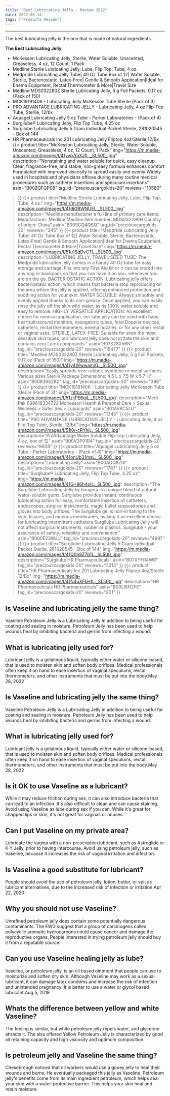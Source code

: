 ```yaml
---
title: "Best Lubricating Jelly - Review 2022"
date: 2022-06-14
tags: ["Products Review"]
---
```


---


The best lubricating jelly is the one that is made of natural ingredients.

**The Best Lubricating Jelly**
* McKesson Lubricating Jelly, Sterile, Water Soluble, Unscented, Greaseless, 4 oz, 12 Count, 1 Pack
* Medline Sterile Lubricating Jelly, Lube, Flip Top, Tube, 4 oz.
* Medpride Lubricating Jelly Tube| 4fl Oz Tube Box of 12| Water Soluble, Sterile, Bacteriostatic, Latex-Free| Gentle & Smooth Application|Ideal for Enema Equipment, Rectal Thermometer & More|Travel Size
* Medline MDS032280Z Sterile Lubricating Jelly, 5 g Foil Packets, 0.17 oz (Pack of 150)
* MCK19191406 - Lubricating Jelly McKesson Tube Sterile (Pack of 3)
* PRO ADVANTAGE LUBRICATING JELLY - Lubricating Jelly, 4 oz Flip-Top Tube, Sterile, 12/bx
* Aquagel Lubricating Jelly 5 oz Tube - Parker Laboratories - (Pack of 4)
* Surgilube® Lubricating Jelly, Flip Top Tube, 4.25 oz
* Surgilube Lubricating Jelly 5 Gram Individual Packet Sterile, 281020545 - Box of 144
* HR Pharmaceuticals Inc 201 Lubricating Jelly Fliptop 4oz/Sterile 12/Bx
{{< product 
title="McKesson Lubricating Jelly, Sterile, Water Soluble, Unscented, Greaseless, 4 oz, 12 Count, 1 Pack"
img="https://m.media-amazon.com/images/I/41ywkYaXJfL._SL500_.jpg"
description="Nonstaining and water soluble for quick, easy cleanup Clear, fragrance-free, and stable, non-greasy formula enhances comfort Formulated with improved viscosity to spread easily and evenly Widely used in hospitals and physicians  offices during many routine medical procedures such as catheter insertions and speculum insertions"
asin="B00ZQFQP08"
tag_id="preciouscargokids-20"
reviews="10580"
>}} 
{{< product 
title="Medline Sterile Lubricating Jelly, Lube, Flip Top, Tube, 4 oz."
img="https://m.media-amazon.com/images/I/41djGBWNUEL._SL500_.jpg"
description="Medline manufacturer a full line of primary care items. Manufacturer: Medline Medline item number: MDS032290H Country of origin: China"
asin="B009GQ4QSQ"
tag_id="preciouscargokids-20"
reviews="245"
>}} 
{{< product 
title="Medpride Lubricating Jelly Tube| 4fl Oz Tube Box of 12| Water Soluble, Sterile, Bacteriostatic, Latex-Free| Gentle & Smooth Application|Ideal for Enema Equipment, Rectal Thermometer & More|Travel Size"
img="https://m.media-amazon.com/images/I/51u1SqDvCTL._SL500_.jpg"
description="LUBRICATING JELLY, TRAVEL SIZED TUBE: The Medpride lubrication jelly comes in a handy 4fl Oz tube for easy storage and carriage. Fits into any First Aid kit or it can be stored into any bag or backpack so that you can have it on you, whenever you are on the go. BACTERIOSTATIC ACTION: Lubricating jelly offers bacteriostatic action, which means that bacteria stop reproducing on the area where the jelly is applied, offering enhanced protection and soothing action for your skin. WATER SOLUBLE: Always smoothly and evenly applied thanks to its non-greasy. Once applied, you can easily rinse the jelly off the skin with water, as its 100% water soluble and easy to remove. HIGHLY VERSATILE APPLICATION: An excellent choice for medical application, our lube jelly can be used with baby heart/ultrasound monitors, nasogastric tubes, fetal Doppler devices, catheters, rectal thermometers, enema nozzles, or for any other rectal or vaginal uses. STERILE, LATEX-FREE: Suitable for even the most sensitive skin types, our lubricant jelly does not irritate the skin and contains zero Latex compounds."
asin="B07S28X56N"
tag_id="preciouscargokids-20"
reviews="15477"
>}} 
{{< product 
title="Medline MDS032280Z Sterile Lubricating Jelly, 5 g Foil Packets, 0.17 oz (Pack of 150)"
img="https://m.media-amazon.com/images/I/41y4WwwamXL._SL500_.jpg"
description="Easily spreads over rubber; synthetic or metal surfaces Various sizes Sterile Package Dimensions: 4.5  L x 7.5  W x 5.7  H"
asin="B00839S2K0"
tag_id="preciouscargokids-20"
reviews="386"
>}} 
{{< product 
title="MCK19191406 - Lubricating Jelly McKesson Tube Sterile (Pack of 3)"
img="https://m.media-amazon.com/images/I/51zijPE6qlL._SL500_.jpg"
description="Medi-Pak 699618334722 McKesson Health & Personal Care > Sexual Wellness > Safer Sex > Lubricants"
asin="B01AVKC5LU"
tag_id="preciouscargokids-20"
reviews="1345"
>}} 
{{< product 
title="PRO ADVANTAGE LUBRICATING JELLY - Lubricating Jelly, 4 oz Flip-Top Tube, Sterile, 12/bx"
img="https://m.media-amazon.com/images/I/51Kv-cRYhjL._SL500_.jpg"
description="ProAdvantage Water Soluble Flip-Top Lubricating Jelly, 4 oz, box of 12"
asin="B00V3P91R4"
tag_id="preciouscargokids-20"
reviews="9608"
>}} 
{{< product 
title="Aquagel Lubricating Jelly 5 oz Tube - Parker Laboratories - (Pack of 4)"
img="https://m.media-amazon.com/images/I/41onUb31msL._SL500_.jpg"
description="Lubricating Jelly"
asin="B00ADQ8Z0I"
tag_id="preciouscargokids-20"
reviews="1787"
>}} 
{{< product 
title="Surgilube® Lubricating Jelly, Flip Top Tube, 4.25 oz"
img="https://m.media-amazon.com/images/I/41G+96h4oIL._SL500_.jpg"
description="The Surgilube Lubricating Jelly by Fougera is a unique blend of natural water-soluble gums. Surgilube provides instant, continuous lubricating action for easy, comfortable insertion of catheters, endoscopes, surgical instruments, magic bullet suppositories and gloves into body orifices. The Surgilube gel is non-irritating to the skin, tissues, and mucous membranes, making it an excellent choice for lubricating intermittent catheters Surgilube Lubricating Jelly will not affect surgical instruments, rubber or plastics. Surgilube - your assurance of safety, reliability and convenience."
asin="B000E23WJU"
tag_id="preciouscargokids-20"
reviews="4997"
>}} 
{{< product 
title="Surgilube Lubricating Jelly 5 Gram Individual Packet Sterile, 281020545 - Box of 144"
img="https://m.media-amazon.com/images/I/41Q0h9Z7b1L._SL500_.jpg"
description="Surgilube HR Pharmaceuticals"
asin="B07XYFR4WR"
tag_id="preciouscargokids-20"
reviews="3313"
>}} 
{{< product 
title="HR Pharmaceuticals Inc 201 Lubricating Jelly Fliptop 4oz/Sterile 12/Bx"
img="https://m.media-amazon.com/images/I/41N4uXFkHfL._SL500_.jpg"
description="HR Pharmaceuticals HR Pharmaceuticals"
asin="B00LI8H2FE"
tag_id="preciouscargokids-20"
reviews="201"
>}} 
## Is Vaseline and lubricating jelly the same thing?
Vaseline Petroleum Jelly is a Lubricating Jelly in addition to being useful for coating and sealing in moisture. Petroleum Jelly has been used to help wounds heal by inhibiting bacteria and germs from infecting a wound.

## What is lubricating jelly used for?
Lubricant jelly is a gelatinous liquid, typically either water or silicone-based, that is used to moisten skin and soften body orifices. Medical professionals often keep it on hand to ease insertion of vaginal speculums, rectal thermometers, and other instruments that must be put into the body.May 28, 2022

## Is Vaseline and lubricating jelly the same thing?
Vaseline Petroleum Jelly is a Lubricating Jelly in addition to being useful for coating and sealing in moisture. Petroleum Jelly has been used to help wounds heal by inhibiting bacteria and germs from infecting a wound.

## What is lubricating jelly used for?
Lubricant jelly is a gelatinous liquid, typically either water or silicone-based, that is used to moisten skin and soften body orifices. Medical professionals often keep it on hand to ease insertion of vaginal speculums, rectal thermometers, and other instruments that must be put into the body.May 28, 2022

## Is it OK to use Vaseline as a lubricant?
While it may reduce friction during sex, it can also introduce bacteria that can lead to an infection. It's also difficult to clean and can cause staining. Avoid using Vaseline as lube during sex if you can. While it's great for chapped lips or skin, it's not great for vaginas or anuses.

## Can I put Vaseline on my private area?
Lubricate the vagina with a non-prescription lubricant, such as Astroglide or K-Y Jelly, prior to having intercourse. Avoid using petroleum jelly, such as Vaseline, because it increases the risk of vaginal irritation and infection.

## Is Vaseline a good substitute for lubricant?
People should avoid the use of petroleum jelly, lotion, butter, or spit as lubricant alternatives, due to the increased risk of infection or irritation.Apr 22, 2020

## Why you should not use Vaseline?
Unrefined petroleum jelly does contain some potentially dangerous contaminants. The EWG suggest that a group of carcinogens called polycyclic aromatic hydrocarbons could cause cancer and damage the reproductive organs. People interested in trying petroleum jelly should buy it from a reputable source.

## Can you use Vaseline healing jelly as lube?
Vaseline, or petroleum jelly, is an oil based ointment that people can use to moisturize and soften dry skin. Although Vaseline may work as a sexual lubricant, it can damage latex condoms and increase the risk of infection and unintended pregnancy. It is better to use a water or glycol based lubricant.Aug 5, 2019

## Whats the difference between yellow and white Vaseline?
The feeling is similar, but white petroleum jelly repels water, and glycerine attracts it. The also offered Yellow Petroleum Jelly is characterized by good oil retaining capacity and high viscosity and optimum composition.

## Is petroleum jelly and Vaseline the same thing?
Chesebrough noticed that oil workers would use a gooey jelly to heal their wounds and burns. He eventually packaged this jelly as Vaseline. Petroleum jelly's benefits come from its main ingredient petroleum, which helps seal your skin with a water-protective barrier. This helps your skin heal and retain moisture.

